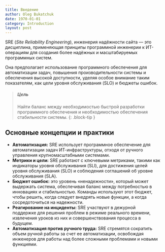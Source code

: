 ```yaml
---
title: Введение
author: Oleg Bukatchuk
date: 1970-01-01
category: Introduction
layout: post
---
```


SRE (*Site Reliability Engineering*), инженерия надёжности сайта — это дисциплина, применяющая принципы программной инженерии к ИТ-операциям для создания более надёжных и масштабируемых программных систем. 

Она предполагает использование программного обеспечения для автоматизации задач, повышения производительности системы и обеспечения высокой доступности, уделяя особое внимание таким показателям, как цели уровня обслуживания (SLO) и бюджеты ошибок. 

> ##### Цель
>
> Найти баланс между необходимостью быстрой разработки программного обеспечения и необходимостью обеспечения стабильности системы.
{: .block-tip }


## Основные концепции и практики

- **Автоматизация:** SRE использует программное обеспечение для автоматизации задач ИТ-инфраструктуры, отходя от ручного управления крупномасштабными системами.
- **Метрики и цели:** SRE работают с ключевыми метриками, такими как индикаторы уровня обслуживания (SLI), для достижения целей уровня обслуживания (SLO) и соблюдения соглашений об уровне обслуживания (SLA).
- **Бюджет ошибок:** это уровень «ненадежности», который может выдержать система, обеспечивая баланс между потребностью в инновациях и стабильностью. Команды используют этот бюджет, чтобы решить, когда следует внедрять новые функции, а когда сосредоточиться на надежности.
- **Реагирование на инциденты:** SRE участвуют в дежурной поддержке для решения проблем в режиме реального времени, извлечения уроков из них и совершенствования процесса в будущем.
- **Автоматизация против ручного труда:** SRE стремятся сократить объем ручной работы за счет ее автоматизации, освобождая инженеров для работы над более сложными проблемами и новыми функциями.

